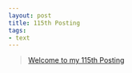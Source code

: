 ```yaml
---
layout: post
title: 115th Posting
tags: 
- text
---
```


> [Welcome to my 115th Posting](https://janghan-kor.tistory.com/564)
